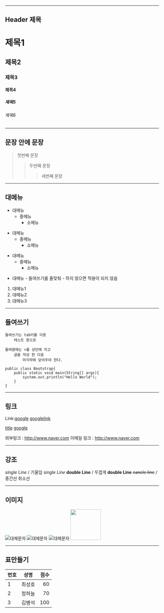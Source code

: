 
---
Header 제목
---

# 제목1
## 제목2
### 제목3
#### 제목4
##### 제목5
###### 제목6
---
문장 안에 문장
---
>첫번째 문장
>>두번째 문장
>>>세번째 문장
---
대메뉴 
---
* 대메뉴
    * 중메뉴
        * 소메뉴
- 대메뉴
    - 중메뉴
        - 소메뉴
+ 대메뉴
    + 중메뉴
        + 소메뉴
- 대메뉴
        - 들여쓰기를 줄맞춰 
        - 하지 않으면 적용이 되지 않음

1. 대메뉴1
2. 대메뉴2
3. 대메뉴3
---
들여쓰기
---
    들여쓰기는 tab키를 이용
        테스트 용으로 
>
    들여쓸때는 >를 상단에 치고
        글을 작성 한 다음
            마지막에 닫아주야 한다.
>

```
public class Bootstrap{
    public static void main(String[] args){
        system.out.println("Hello World");
    }
}
```

***
링크
---

Link:[google](googlelink)
[googlelink](http://www.google.com)

[title](link)
[google](www.google.com)

외부링크 : <http://www.naver.com>
이메일 링크 : http://www.naver.com

***
강조
---

*single Line* / 기울임
_single Line_
**double Line** / 두껍게
__double Line__
~~cancle line~~ / 중간선 취소선

***
이미지
---

![대체문자](이미지URL)
![대체문자](/img/logo/main_logo.jpg "에베베베")
![대체문자](/img/logo/main_logo.jpg "에베베베")
<img src="/img/logo/main_logo.jpg" width="100" height="100">


***
표만들기
---

| 번호 | 성명 | 점수 |
|:-----|:----------:|-------:|
|1|최성호|60|
|2|정하늘|70|
|3|김병석|100|
